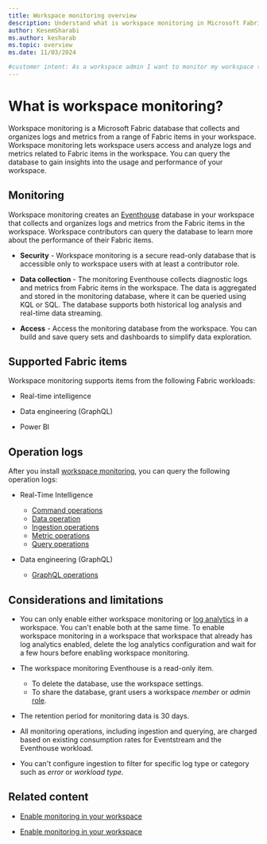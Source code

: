 ```yaml
---
title: Workspace monitoring overview
description: Understand what is workspace monitoring in Microsoft Fabric and how it can help you to gain insights into the usage and performance of your workspace.
author: KesemSharabi
ms.author: kesharab
ms.topic: overview
ms.date: 11/03/2024

#customer intent: As a workspace admin I want to monitor my workspace to gain insights into the usage and performance of my workspace so that I can optimize my workspace and improve the user experience.
---
```


# What is workspace monitoring?

Workspace monitoring is a Microsoft Fabric database that collects and organizes logs and metrics from a range of Fabric items in your workspace. Workspace monitoring lets workspace users access and analyze logs and metrics related to Fabric items in the workspace. You can query the database to gain insights into the usage and performance of your workspace.

## Monitoring

Workspace monitoring creates an [Eventhouse](../real-time-intelligence/eventhouse.md) database in your workspace that collects and organizes logs and metrics from the Fabric items in the workspace. Workspace contributors can query the database to learn more about the performance of their Fabric items.

* **Security** - Workspace monitoring is a secure read-only database that is accessible only to workspace users with at least a contributor role.

* **Data collection** - The monitoring Eventhouse collects diagnostic logs and metrics from Fabric items in the workspace. The data is aggregated and stored in the monitoring database, where it can be queried using KQL or SQL. The database supports both historical log analysis and real-time data streaming.

* **Access** - Access the monitoring database from the workspace. You can build and save query sets and dashboards to simplify data exploration.

## Supported Fabric items

Workspace monitoring supports items from the following Fabric workloads:

* Real-time intelligence

* Data engineering (GraphQL)

* Power BI

## Operation logs

After you install [workspace monitoring](enable-workspace-monitoring.md), you can query the following operation logs:

* Real-Time Intelligence
    * [Command operations](../real-time-intelligence/command-operations.md)
    * [Data operation](../real-time-intelligence/data-operations.md)
    * [Ingestion operations](../real-time-intelligence/ingestion-operations.md)
    * [Metric operations](../real-time-intelligence/metric-operations.md)
    * [Query operations](../real-time-intelligence/query-operations.md)

* Data engineering (GraphQL)
    * [GraphQL operations](../data-engineering/graphql-operations.md)

## Considerations and limitations

* You can only enable either workspace monitoring or [log analytics](/power-bi/transform-model/log-analytics/desktop-log-analytics-configure) in a workspace. You can't enable both at the same time. To enable workspace monitoring in a workspace that workspace that already has log analytics enabled, delete the log analytics configuration and wait for a few hours before enabling workspace monitoring.

* The workspace monitoring Eventhouse is a read-only item.
    * To delete the database, use the workspace settings.
    * To share the database, grant users a workspace *member* or *admin* [role](roles-workspaces.md).

* The retention period for monitoring data is 30 days.

* All monitoring operations, including ingestion and querying, are charged based on existing consumption rates for Eventstream and the Eventhouse workload.

* You can't configure ingestion to filter for specific log type or category such as *error* or *workload type*.

## Related content

* [Enable monitoring in your workspace](enable-workspace-monitoring.md)

* [Enable monitoring in your workspace](enable-workspace-monitoring.md)
